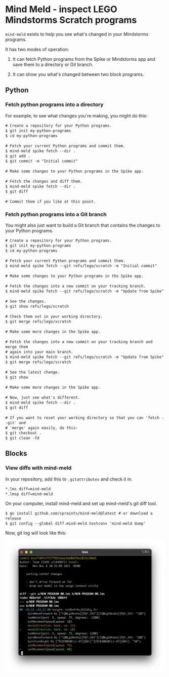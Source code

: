 # Mind Meld - inspect LEGO Mindstorms Scratch programs

`mind-meld` exists to help you see what's changed in your Mindstorms programs.

It has two modes of operation:

1. It can fetch Python programs from the Spike or Mindstorms app and save them
   to a directory or Git branch.

2. It can show you what's changed between two block programs.

## Python

### Fetch python programs into a directory

For example, to see what changes you're making, you might do this:

```
# Create a repository for your Python programs.
$ git init my-python-programs
$ cd my-python-programs

# Fetch your current Python programs and commit them.
$ mind-meld spike fetch --dir .
$ git add .
$ git commit -m "Initial commit"

# Make some changes to your Python programs in the Spike app.

# Fetch the changes and diff them.
$ mind-meld spike fetch --dir .
$ git diff

# Commit them if you like at this point.
```

### Fetch python programs into a Git branch

You might also just want to build a Git branch that contains the changes to
your Python programs.

```
# Create a repository for your Python programs.
$ git init my-python-programs
$ cd my-python-programs

# Fetch your current Python programs and commit them.
$ mind-meld spike fetch --git refs/lego/scratch -m "Initial commit"

# Make some changes to your Python programs in the Spike app.

# Fetch the changes into a new commit on your tracking branch.
$ mind-meld spike fetch --git refs/lego/scratch -m "Update from Spike"

# See the changes.
$ git show refs/lego/scratch

# Check them out in your working directory.
$ git merge refs/lego/scratch

# Make some more changes in the Spike app.

# Fetch the changes into a new commit on your tracking branch and merge them
# again into your main branch.
$ mind-meld spike fetch --git refs/lego/scratch -m "Update from Spike"
$ git merge refs/lego/scratch

# See the latest change.
$ git show

# Make some more changes in the Spike app.

# Now, just see what's different.
$ mind-meld spike fetch --dir .
$ git diff

# If you want to reset your working directory so that you can 'fetch --git' and
# 'merge' again easily, do this:
$ git checkout .
$ git clean -fd
```

## Blocks

### View diffs with mind-meld

In your repository, add this to `.gitattributes` and check it in.

    *.lms diff=mind-meld
    *.lmsp diff=mind-meld

On your computer, install mind-meld and set up mind-meld's git diff tool.

    $ go install github.com/spraints/mind-meld@latest # or download a release
    $ git config --global diff.mind-meld.textconv 'mind-meld dump'

Now, git log will look like this:

![git log example](docs/git-log.png)
